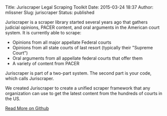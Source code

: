 Title: Juriscraper Legal Scraping Toolkit
Date: 2015-03-24 18:37
Author: mlissner
Slug: juriscraper
Status: published

Juriscraper is a scraper library started several years ago that gathers judicial opinions, PACER content, and oral arguments in the American court system. It is currently able to scrape:

- Opinions from all major appellate Federal courts
- Opinions from all state courts of last resort (typically their "Supreme Court")
- Oral arguments from all appellate federal courts that offer them
- A variety of content from PACER

Juriscraper is part of a two-part system. The second part is your code, which calls Juriscraper.

We created Juriscraper to create a unified scraper framework that any organization can use to get the latest content from the hundreds of courts in the US.

<a href="https://github.com/freelawproject/juriscraper" class="btn btn-lg btn-primary">Read More on Github</a>
